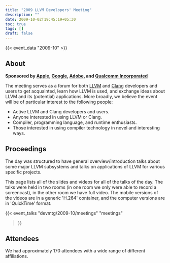 ```yaml
---
title: "2009 LLVM Developers' Meeting"
description: ""
date: 2009-10-02T19:45:19+05:30
toc: true
tags: []
draft: false
---
```


{{< event_data "2009-10" >}}

## About

**Sponsored by [Apple](http://apple.com/), [Google](http://google.com/), [Adobe](http://www.adobe.com/), and [Qualcomm Incorporated](http://www.qualcomm.com/)**

The meeting serves as a forum for both [LLVM](http://llvm.org/) and [Clang](http://clang.llvm.org/) developers and users to get acquainted, learn how LLVM is used, and exchange ideas about LLVM and its (potential) applications. More broadly, we believe the event will be of particular interest to the following people:

- Active LLVM and Clang developers and users.
- Anyone interested in using LLVM or Clang.
- Compiler, programming language, and runtime enthusiasts.
- Those interested in using compiler technology in novel and interesting ways.

## Proceedings

The day was structured to have general overview/introduction talks about some major LLVM subsystems and talks on applications of LLVM for various specific projects.

This page lists all of the slides and videos for all of the talks of the day. The talks were held in two rooms (in one room we only were able to record a screencast), in the other room we have full video. The mobile versions of the videos are in a generic 'H.264' container, and the computer versions are in 'QuickTime' format.

{{< event_talks
    "devmtg/2009-10/meetings"
    "meetings"
>}}

## Attendees

We had approximately 170 attendees with a wide range of different affiliations.
